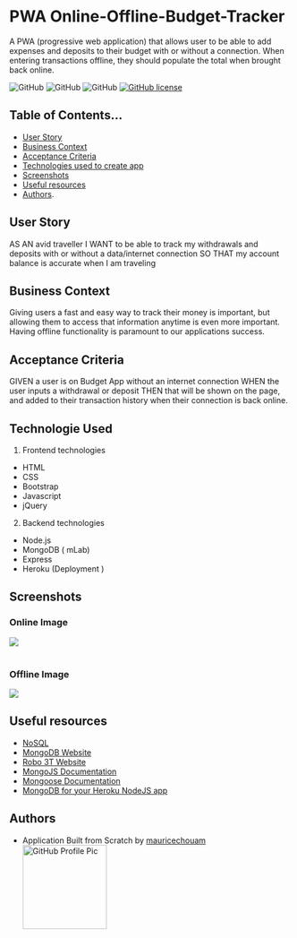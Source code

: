  
# PWA Online-Offline-Budget-Tracker
A PWA (progressive web application) that allows user to be able to add expenses and deposits to their budget with or without a connection. When entering transactions offline, they should populate the total when brought back online.

![GitHub](https://img.shields.io/github/repo-size/mauricechouam/PWA-Online-Offline-Budget-Tracker?style=plastic) ![GitHub](https://img.shields.io/github/last-commit/mauricechouam/PWA-Online-Offline-Budget-Tracker?style=plastic) ![GitHub](https://img.shields.io/github/languages/top/mauricechouam/PWA-Online-Offline-Budget-Tracker?style=plastic) [![GitHub license](https://img.shields.io/badge/licence-BSD3.0-green)](https://github.com/mauricechouam/PWA-Online-Offline-Budget-Tracker)


## Table of Contents...

* [User Story](#User-Story)
* [Business Context](#Business-Context)
* [Acceptance Criteria](#Acceptance-Criteria)
* [Technologies used to create app](#technologies-used)
* [Screenshots](#screenshots)
* [Useful resources](#Useful-resources)
* [Authors](#authors).


## User Story
AS AN avid traveller
I WANT to be able to track my withdrawals and deposits with or without a data/internet connection
SO THAT my account balance is accurate when I am traveling

## Business Context

Giving users a fast and easy way to track their money is important, but allowing them to access that information anytime is even more important. Having offline functionality is paramount to our applications success.


## Acceptance Criteria
GIVEN a user is on Budget App without an internet connection
WHEN the user inputs a withdrawal or deposit
THEN that will be shown on the page, and added to their transaction history when their connection is back online.

## Technologie Used

1. Frontend technologies
* HTML
* CSS
* Bootstrap 
* Javascript
* jQuery 

2. Backend technologies
* Node.js 
* MongoDB ( mLab)
* Express 
* Heroku (Deployment )

## Screenshots

### Online Image
<img src="https://github.com/mauricechouam/PWA-Online-Offline-Budget-Tracker/blob/master/public/icons/online2.jpg">
<br>
<br>

### Offline Image
<img src="https://github.com/mauricechouam/PWA-Online-Offline-Budget-Tracker/blob/master/public/icons/offline.jpg">



## Useful resources
* [NoSQL](https://en.wikipedia.org/wiki/NoSQL)
* [MongoDB Website](https://www.mongodb.com/)
* [Robo 3T Website](https://robomongo.org/download)
* [MongoJS Documentation](https://www.npmjs.com/package/mongojs)
* [Mongoose Documentation](http://mongoosejs.com/docs/guide.html)
* [MongoDB for your Heroku NodeJS app](https://www.youtube.com/watch?v=GDqtv1eGGpA)



## Authors
* Application Built from Scratch by 
   [mauricechouam](https://github.com/mauricechouam)
  <img src="https://github.com/mauricechouam.png" alt="GitHub Profile Pic" width="150" height="150">




